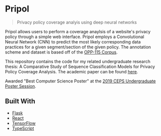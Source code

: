 # Pripol

> Privacy policy coverage analyis using deep neural networks

Pripol allows users to perform a coverage anaylsis of a website's privacy policy through a simple web interface. Pripol employs a Convolutional Neural Network (CNN) to predict the most likely corresponding data practices for a given segment/section of the given policy. The annotation scheme and dataset is based off of the [OPP-115 Corpus](https://usableprivacy.org/static/files/swilson_acl_2016.pdf).

This repository contains the code for my related undergraduate research thesis: A Comparative Study of Sequence Classification Models for Privacy Policy Coverage Analysis. The academic paper can be found [here](https://arxiv.org/abs/2003.04972).

Awarded "Best Computer Science Poster" at the [2019 CEPS Undergraduate Poster Session](https://www.uoguelph.ca/ceps/events/2019/08/11th-annual-ceps-undergraduate-poster-session).

## Built With

-   [Flask](https://flask.palletsprojects.com/en/1.1.x/)
-   [React](https://reactjs.org/)
-   [TensorFlow](https://www.tensorflow.org/)
-   [TypeScript](https://www.typescriptlang.org/)
